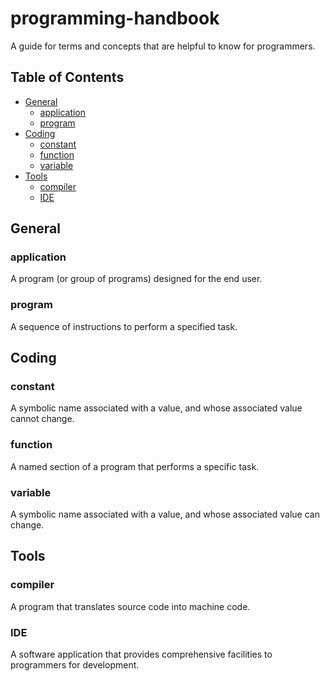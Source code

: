 # programming-handbook

A guide for terms and concepts that are helpful to know for programmers.

## Table of Contents
- [General](#general)
  - [application](#application)
  - [program](#program)
- [Coding](#coding)
  - [constant](#constant)
  - [function](#function)
  - [variable](#variable)
- [Tools](#tools)
  - [compiler](#compiler)
  - [IDE](#ide)

## General

### application
A program (or group of programs) designed for the end user.

### program
A sequence of instructions to perform a specified task.

## Coding

### constant
A symbolic name associated with a value, and whose associated value cannot change.

### function
A named section of a program that performs a specific task.

### variable
A symbolic name associated with a value, and whose associated value can change.

## Tools

### compiler
A program that translates source code into machine code.

### IDE
A software application that provides comprehensive facilities to programmers for development.
